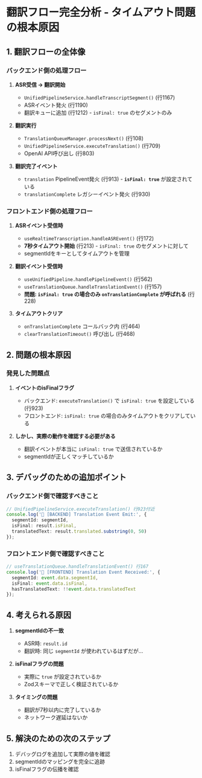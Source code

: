 # 翻訳フロー完全分析 - タイムアウト問題の根本原因

## 1. 翻訳フローの全体像

### バックエンド側の処理フロー

1. **ASR受信 → 翻訳開始**
   - `UnifiedPipelineService.handleTranscriptSegment()` (行1167)
   - ASRイベント発火 (行1190)
   - 翻訳キューに追加 (行1212) - `isFinal: true` のセグメントのみ

2. **翻訳実行**
   - `TranslationQueueManager.processNext()` (行108)
   - `UnifiedPipelineService.executeTranslation()` (行709)
   - OpenAI API呼び出し (行803)

3. **翻訳完了イベント**
   - `translation` PipelineEvent発火 (行913) - **`isFinal: true`** が設定されている
   - `translationComplete` レガシーイベント発火 (行930)

### フロントエンド側の処理フロー

1. **ASRイベント受信時**
   - `useRealtimeTranscription.handleASREvent()` (行172)
   - **7秒タイムアウト開始** (行213) - `isFinal: true` のセグメントに対して
   - segmentIdをキーとしてタイムアウトを管理

2. **翻訳イベント受信時**
   - `useUnifiedPipeline.handlePipelineEvent()` (行562)
   - `useTranslationQueue.handleTranslationEvent()` (行157)
   - **問題: `isFinal: true` の場合のみ `onTranslationComplete` が呼ばれる** (行228)

3. **タイムアウトクリア**
   - `onTranslationComplete` コールバック内 (行464)
   - `clearTranslationTimeout()` 呼び出し (行468)

## 2. 問題の根本原因

### 発見した問題点

1. **イベントのisFinalフラグ**
   - バックエンド: `executeTranslation()` で `isFinal: true` を設定している (行923)
   - フロントエンド: `isFinal: true` の場合のみタイムアウトをクリアしている

2. **しかし、実際の動作を確認する必要がある**
   - 翻訳イベントが本当に `isFinal: true` で送信されているか
   - segmentIdが正しくマッチしているか

## 3. デバッグのための追加ポイント

### バックエンド側で確認すべきこと
```typescript
// UnifiedPipelineService.executeTranslation() 行923付近
console.log('🔴 [BACKEND] Translation Event Emit:', {
  segmentId: segmentId,
  isFinal: result.isFinal,
  translatedText: result.translated.substring(0, 50)
});
```

### フロントエンド側で確認すべきこと
```typescript
// useTranslationQueue.handleTranslationEvent() 行167
console.log('🔴 [FRONTEND] Translation Event Received:', {
  segmentId: event.data.segmentId,
  isFinal: event.data.isFinal,
  hasTranslatedText: !!event.data.translatedText
});
```

## 4. 考えられる原因

1. **segmentIdの不一致**
   - ASR時: `result.id`
   - 翻訳時: 同じ `segmentId` が使われているはずだが...

2. **isFinalフラグの問題**
   - 実際に `true` が設定されているか
   - Zodスキーマで正しく検証されているか

3. **タイミングの問題**
   - 翻訳が7秒以内に完了しているか
   - ネットワーク遅延はないか

## 5. 解決のための次のステップ

1. デバッグログを追加して実際の値を確認
2. segmentIdのマッピングを完全に追跡
3. isFinalフラグの伝播を確認